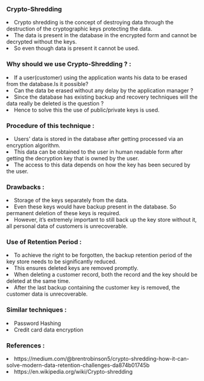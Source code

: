 ### Crypto-Shredding 
<li>Crypto shredding is the concept of destroying data through the destruction of the cryptographic keys protecting the data. 
<li>The data is present in the database in the encrypted form and cannot be decrypted without the keys.
<li>So even though data is present it cannot be used.

### Why should we use Crypto-Shredding ? :
<li>If a user(customer) using the application wants his data to be erased from the database.Is it possible?
<li>Can the data be erased without any delay by the application manager ?
<li>Since the database has existing backup and recovery techniques will the data really be deleted is the question ?
<li>Hence to solve this the use of public/private keys is used.

### Procedure of this technique :
<li>Users' data is stored in the database after getting processed via an encryption algorithm.
<li>This data can be obtained to the user in human readable form after getting the decryption key that is owned by the user.
<li>The access to this data depends on how the key has been secured by the user.

### Drawbacks :
<li>Storage of the keys separately from the data.
<li>Even these keys would have backup present in the database. So permanent deletion of these keys is required.
<li>However, it’s extremely important to still back up the key store without it, all personal data of customers is unrecoverable.

### Use of Retention Period :
<li>To achieve the right to be forgotten, the backup retention period of the key store needs to be significantly reduced. 
<li>This ensures deleted keys are removed promptly.
<li>When deleting a customer record, both the record and the key should be deleted at the same time. 
<li>After the last backup containing the customer key is removed, the customer data is unrecoverable.

### Similar techniques :
<li>Password Hashing
<li>Credit card data encryption

### References :
<li>https://medium.com/@brentrobinson5/crypto-shredding-how-it-can-solve-modern-data-retention-challenges-da874b01745b
<li>https://en.wikipedia.org/wiki/Crypto-shredding
